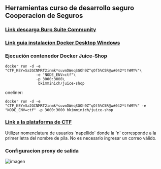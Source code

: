 ## Herramientas curso de desarrollo seguro Cooperacion de Seguros
### [Link descarga Burp Suite Community](https://portswigger.net/burp/communitydownload) 

### [Link guia instalacion Docker Desktop Windows](https://docs.docker.com/desktop/setup/install/windows-install/)


### Ejecución contenedor Docker Juice-Shop
```
docker run -d -e "CTF_KEY=Sa2GCNMRT2inmk*suvmDWeqSGOh9Z^qOf5%C5R@w#042*t!WMY%"\
              -e "NODE_ENV=ctf"\
              -p 3000:3000\
               bkimminich/juice-shop
```
oneliner:
```
docker run -d -e "CTF_KEY=Sa2GCNMRT2inmk*suvmDWeqSGOh9Z^qOf5%C5R@w#042*t!WMY%" -e "NODE_ENV=ctf" -p 3000:3000 bkimminich/juice-shop
```

### [Link a la plataforma de CTF](https://ctf.vbolzani.work)
Utilizar nomenclatura de usuarios 'napellido' donde la 'n' corresponde a la primer letra del nombre de pila.
No es necesario ingresar un correo válido.

### Configuracion proxy de salida
![imagen](https://github.com/user-attachments/assets/d5aa40d1-2054-4502-bf58-b286c85d2310)

